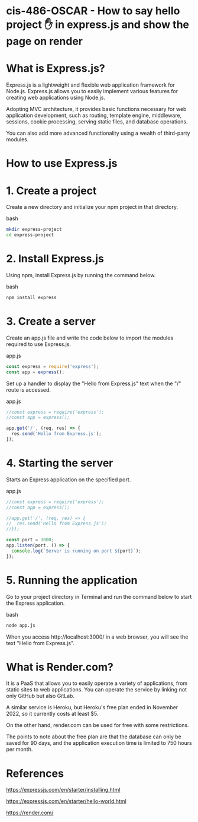 # cis-486-OSCAR - How to say hello project ✋ in express.js and show the page on render

# What is Express.js?
Express.js is a lightweight and flexible web application framework for Node.js.
Express.js allows you to easily implement various features for creating web applications using Node.js.

Adopting MVC architecture, it provides basic functions necessary for web application development, such as routing, template engine, middleware, sessions, cookie processing, serving static files, and database operations.

You can also add more advanced functionality using a wealth of third-party modules.

# How to use Express.js
# 1. Create a project
Create a new directory and initialize your npm project in that directory.

bash
```bash
mkdir express-project
cd express-project
```

# 2. Install Express.js
Using npm, install Express.js by running the command below.

bash
```bash
npm install express
```

# 3. Create a server
Create an app.js file and write the code below to import the modules required to use Express.js.

app.js
```javascript
const express = require('express');
const app = express();
```

Set up a handler to display the "Hello from Express.js" text when the "/" route is accessed.

app.js
```javascript
//const express = require('express');
//const app = express();

app.get('/', (req, res) => {
  res.send('Hello from Express.js');
});
```

# 4. Starting the server
Starts an Express application on the specified port.

app.js
```javascript
//const express = require('express');
//const app = express();

//app.get('/', (req, res) => {
//  res.send('Hello from Express.js');
//});

const port = 3000;
app.listen(port, () => {
  console.log(`Server is running on port ${port}`);
});
```

# 5. Running the application
Go to your project directory in Terminal and run the command below to start the Express application.

bash
```bash
node app.js
```

When you access http://localhost:3000/ in a web browser, you will see the text "Hello from Express.js".

# What is Render.com?
It is a PaaS that allows you to easily operate a variety of applications, from static sites to web applications. You can operate the service by linking not only GitHub but also GitLab.

A similar service is Heroku, but Heroku's free plan ended in November 2022, so it currently costs at least $5.

On the other hand, render.com can be used for free with some restrictions.

The points to note about the free plan are that the database can only be saved for 90 days, and the application execution time is limited to 750 hours per month.




# References
https://expressjs.com/en/starter/installing.html

https://expressjs.com/en/starter/hello-world.html

https://render.com/







